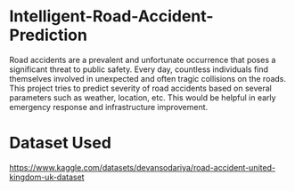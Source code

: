 # Intelligent-Road-Accident-Prediction
Road accidents are a prevalent and unfortunate occurrence that poses a significant threat to public safety.
Every day, countless individuals find themselves involved in unexpected and often tragic collisions on the roads. 
This project tries to predict severity of road accidents based on several parameters such as weather, location, etc. 
This would be helpful in early emergency response and infrastructure improvement.

# Dataset Used 
https://www.kaggle.com/datasets/devansodariya/road-accident-united-kingdom-uk-dataset
